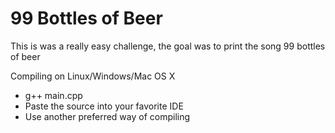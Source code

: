 # 99 Bottles of Beer

This is was a really easy challenge, 
the goal was to print the song 99 bottles of beer

Compiling on Linux/Windows/Mac OS X
  - g++ main.cpp
  - Paste the source into your favorite IDE
  - Use another preferred way of compiling
